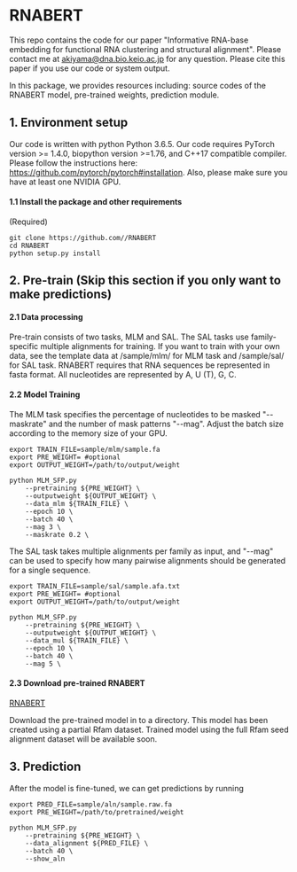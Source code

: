 # RNABERT
This repo contains the code for our paper "Informative RNA-base embedding for functional RNA clustering and structural alignment". Please contact me at akiyama@dna.bio.keio.ac.jp for any question. Please cite this paper if you use our code or system output.

In this package, we provides resources including: source codes of the RNABERT model, pre-trained weights, prediction module.

## 1. Environment setup

Our code is written with python Python 3.6.5. Our code requires PyTorch version >= 1.4.0, biopython version >=1.76, and C++17 compatible compiler. Please follow the instructions here: https://github.com/pytorch/pytorch#installation.
Also, please make sure you have at least one NVIDIA GPU. 

#### 1.1 Install the package and other requirements

(Required)

```
git clone https://github.com//RNABERT
cd RNABERT
python setup.py install
```


## 2. Pre-train (Skip this section if you only want to make predictions)

#### 2.1 Data processing

Pre-train consists of two tasks, MLM and SAL. The SAL tasks use family-specific multiple alignments for training. If you want to train with your own data, see the template data at /sample/mlm/ for MLM task and /sample/sal/ for SAL task. RNABERT requires that RNA sequences be represented in fasta format. All nucleotides are represented by A, U (T), G, C. 


#### 2.2 Model Training

The MLM task specifies the percentage of nucleotides to be masked "--maskrate" and the number of mask patterns "--mag". Adjust the batch size according to the memory size of your GPU.
```
export TRAIN_FILE=sample/mlm/sample.fa
export PRE_WEIGHT= #optional
export OUTPUT_WEIGHT=/path/to/output/weight

python MLM_SFP.py 
    --pretraining ${PRE_WEIGHT} \
    --outputweight ${OUTPUT_WEIGHT} \
    --data_mlm ${TRAIN_FILE} \
    --epoch 10 \
    --batch 40 \
    --mag 3 \
    --maskrate 0.2 \
```
The SAL task takes multiple alignments per family as input, and "--mag" can be used to specify how many pairwise alignments should be generated for a single sequence.
```
export TRAIN_FILE=sample/sal/sample.afa.txt
export PRE_WEIGHT= #optional
export OUTPUT_WEIGHT=/path/to/output/weight

python MLM_SFP.py 
    --pretraining ${PRE_WEIGHT} \
    --outputweight ${OUTPUT_WEIGHT} \
    --data_mul ${TRAIN_FILE} \
    --epoch 10 \
    --batch 40 \
    --mag 5 \
```



#### 2.3 Download pre-trained RNABERT

[RNABERT](https://drive.google.com/file/d/1FqE_c0X6OA75AzYI8ChpB7WH8Oq6TRJS/view?usp=sharing)

Download the pre-trained model in to a directory. 
This model has been created using a partial Rfam dataset. Trained model using the full Rfam seed alignment dataset will be available soon.


## 3. Prediction

After the model is fine-tuned, we can get predictions by running

```
export PRED_FILE=sample/aln/sample.raw.fa
export PRE_WEIGHT=/path/to/pretrained/weight

python MLM_SFP.py 
    --pretraining ${PRE_WEIGHT} \
    --data_alignment ${PRED_FILE} \
    --batch 40 \
    --show_aln
```
